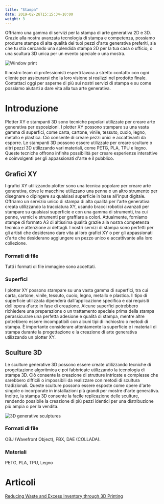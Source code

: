 ```yaml
---
title: "Stampa"
date: 2019-02-28T15:15:34+10:00
weight: 3
---
```


Offriamo una gamma di servizi per la stampa di arte generativa 2D e 3D. Grazie alla nostra avanzata tecnologia di stampa e competenza, possiamo produrre stampe di alta qualità dei tuoi pezzi d'arte generativa preferiti, sia che tu stia cercando una splendida stampa 2D per la tua casa o ufficio, o una scultura 3D unica per un evento speciale o una mostra.

![Window print](/images/illustrations/window-print.png)

Il nostro team di professionisti esperti lavora a stretto contatto con ogni cliente per assicurarsi che la loro visione si realizzi nel prodotto finale. Contattaci oggi per saperne di più sui nostri servizi di stampa e su come possiamo aiutarti a dare vita alla tua arte generativa.

# Introduzione

Plotter XY e stampanti 3D sono tecniche popolari utilizzate per creare arte generativa per esposizioni. I plotter XY possono stampare su una vasta gamma di superfici, come carta, cartone, vinile, tessuto, cuoio, legno, metallo e plastica. Ciò consente di creare pezzi unici e accattivanti da esporre. Le stampanti 3D possono essere utilizzate per creare sculture o altri pezzi 3D utilizzando vari materiali, come PETG, PLA, TPU e legno. Queste tecniche offrono infinite possibilità per creare esperienze interattive e coinvolgenti per gli appassionati d'arte e il pubblico.

## Grafici XY

I grafici XY utilizzando plotter sono una tecnica popolare per creare arte generativa, dove le macchine utilizzano una penna o un altro strumento per disegnare o dipingere su qualsiasi superficie in base all'input digitale. Offriamo un servizio unico di stampa di alta qualità per l'arte generativa creata utilizzando la tracciatura XY, usando bracci robotici avanzati per stampare su qualsiasi superficie e con una gamma di strumenti, tra cui penne, vernici e strumenti per graffiare a colori. Attualmente, forniamo stampe di formato A3 di altissima qualità grazie alla nostra competenza tecnica e attenzione ai dettagli. I nostri servizi di stampa sono perfetti per gli artisti che desiderano dare vita ai loro grafici XY o per gli appassionati d'arte che desiderano aggiungere un pezzo unico e accattivante alla loro collezione.

### Formati di file

Tutti i formati di file immagine sono accettati.

### Superfici

I plotter XY possono stampare su una vasta gamma di superfici, tra cui carta, cartone, vinile, tessuto, cuoio, legno, metallo e plastica. Il tipo di superficie utilizzata dipenderà dall'applicazione specifica e dai requisiti dell'opera d'arte in fase di creazione. Alcune superfici potrebbero richiedere una preparazione o un trattamento speciale prima della stampa perassicurare una perfetta adesione e qualità di stampa, mentre altre potrebbero essere incompatibili con alcuni tipi di inchiostro o metodi di stampa. È importante considerare attentamente la superficie e i materiali di stampa durante la progettazione e la creazione di arte generativa utilizzando un plotter XY.

## Sculture 3D

Le sculture generative 3D possono essere create utilizzando tecniche di progettazione algoritmica e poi fabbricate utilizzando la tecnologia di stampa 3D. Ciò consente la creazione di strutture intricate e complesse che sarebbero difficili o impossibili da realizzare con metodi di scultura tradizionali. Queste sculture possono essere esposte come opere d'arte singole o incorporate in installazioni più grandi per mostre d'arte generativa. Inoltre, la stampa 3D consente la facile replicazione delle sculture, rendendo possibile la creazione di più pezzi identici per una distribuzione più ampia o per la vendita.

![3D generative sculptures](/images/illustrations/sculptures.png)

### Formati di file

OBJ (Wavefront Object), FBX, DAE (COLLADA).

### Materiali

PETG, PLA, TPU, Legno

# Articoli

[Reducing Waste and Excess Inventory through 3D Printing](https://medium.com/@guillaumelauzier/reducing-waste-and-excess-inventory-through-3d-printing-5609fd039dd6)



